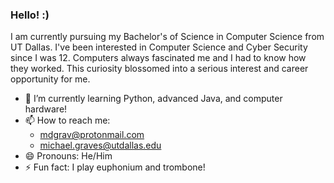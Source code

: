 ### Hello! :)

I am currently pursuing my Bachelor's of Science in Computer Science from UT Dallas. I've been interested in Computer Science and Cyber Security since I was 12. Computers always fascinated me and I had to know how they worked. This curiosity blossomed into a serious interest and career opportunity for me.

- 🌱 I’m currently learning Python, advanced Java, and computer hardware!
- 📫 How to reach me: 
  - mdgrav@protonmail.com
  - michael.graves@utdallas.edu
- 😄 Pronouns: He/Him
- ⚡ Fun fact: I play euphonium and trombone!
